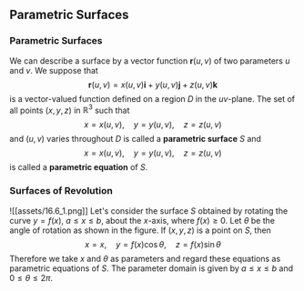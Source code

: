 ## Parametric Surfaces
### Parametric Surfaces
We can describe a surface by a vector function $\mathbf{r}(u,v)$ of two parameters $u$ and $v$. We suppose that
$$\mathbf{r}(u,v)=x(u,v)\mathbf{i}+y(u,v)\mathbf{j}+z(u,v)\mathbf{k}$$
is a vector-valued function defined on a region $D$ in the $uv$-plane.
The set of all points $(x,y,z)$ in $\mathbb{R}^3$ such that
$$x=x(u,v),\quad y=y(u,v),\quad z=z(u,v)$$
and $(u,v)$ varies throughout $D$ is called a **parametric surface** $S$ and
$$x=x(u,v),\quad y=y(u,v),\quad z=z(u,v)$$
is called a **parametric equation** of $S$.

### Surfaces of Revolution
![[assets/16.6_1.png]]
Let's consider the surface $S$ obtained by rotating the curve $y=f(x)$, $a\leq x\leq b$, about the $x$-axis, where $f(x)\geq 0$. Let $\theta$ be the angle of rotation as shown in the figure. If $(x,y,z)$ is a point on $S$, then
$$x=x,\quad y=f(x)\cos\theta,\quad z=f(x)\sin\theta$$
Therefore we take $x$ and $\theta$ as parameters and regard these equations as parametric equations of $S$. The parameter domain is given by $a\leq x\leq b$ and $0\leq\theta\leq 2\pi$.